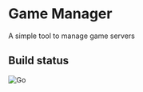 # Game Manager #

A simple tool to manage game servers

## Build status ##

![Go](https://github.com/Eldius/game-manager-go/workflows/Go/badge.svg)
